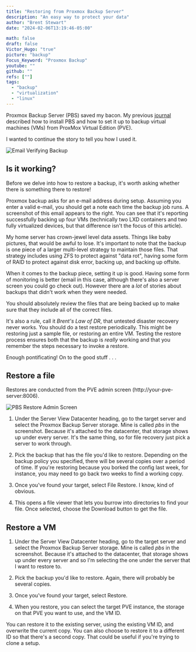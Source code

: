 ```yaml
---
title: "Restoring from Proxmox Backup Server"
description: "An easy way to protect your data"
author: "Brent Stewart"
date: "2024-02-06T13:19:46-05:00"

math: false
draft: false
Victor_Hugo: "true"
picture: "backup"
Focus_Keyword: "Proxmox Backup"
youtube: ""
github: ""
refs: [""]
tags:
  - "backup"
  - "virtualization"
  - "linux"
---
```

Proxmox Backup Server (PBS) saved my bacon.  My previous [journal](/posts/240204_pbs/) described how to install PBS and how to set it up to backup virtual machines (VMs) from ProxMox Virtual Edition (PVE).  

I wanted to continue the story to tell you how I used it.

![Email Verifying Backup](/240210_pbs_email.png#floatright)
## Is it working?
Before we delve into how to restore a backup, it's worth asking whether there is something there to restore!

Proxmox backup asks for an e-mail address during setup.  Assuming you enter a valid e-mail, you should get a note each time the backup job runs.  A screenshot of this email appears to the right.  You can see that it's reporting successfully backing up four VMs (technically two LXD containers and two fully virtualized devices, but that difference isn't the focus of this article).

My home server has crown-jewel level data assets.  Things like baby pictures, that would be awful to lose.  It's important to note that the backup is one piece of a larger multi-level strategy to maintain those files.  That strategy includes using ZFS to protect against "data rot", having some form of RAID to protect against disk error, backing up, and backing up offsite.

When it comes to the backup piece, setting it up is good.  Having some form of monitoring is better (email in this case, although there's also a server screen you could go check out).  However there are a _lot_ of stories about backups that didn't work when they were needed.

You should absolutely review the files that are being backed up to make sure that they include all of the correct files.  

It's also a rule, call it _Brent's Law of DR_, that untested disaster recovery never works.  You should do a test restore periodically.  This might be restoring just a sample file, or restoring an entire VM.  Testing the restore process ensures both that the backup is _really_ working and that you remember the steps necessary to invoke a restore.  

Enough pontificating!  On to the good stuff . . .

## Restore a file
Restores are conducted from the PVE admin screen (http://your-pve-server:8006).

![PBS Restore Admin Screen](/240210_pbs_screen.png)

1. Under the  Server View Datacenter heading, go to the target server and select the Proxmox Backup Server storage.  Mine is called _pbs_ in the screenshot.  Because it's attached to the datacenter, that storage shows up under every server.  It's the same thing, so for file recovery just pick a server to work through.

2. Pick the backup that has the file  you'd like to restore.  Depending on the backup policy you specified, there will be several copies over a period of time.  If you're restoring because you borked the config last week, for instance, you may need to go back two weeks to find a working copy.

3. Once you've found your target, select File Restore.  I know, kind of obvious.

4. This opens a file viewer that lets you burrow into directories to find your file.  Once selected, choose the Download button to get the file.

## Restore a VM

1. Under the  Server View Datacenter heading, go to the target server and select the Proxmox Backup Server storage.  Mine is called _pbs_ in the screenshot.  Because it's attached to the datacenter, that storage shows up under every server and so I'm selecting the one under the server that I want to restore to.

2. Pick the backup you'd like to restore.  Again, there will probably be several copies.

3. Once you've found your target, select Restore.  

4. When you restore, you can select the target PVE instance, the storage on that PVE you want to use, and the VM ID.

You can restore it to the existing server, using the existing VM ID, and overwrite the current copy.  You can also choose to restore it to a different ID so that there's a second copy.  That could be useful if you're trying to clone a setup.